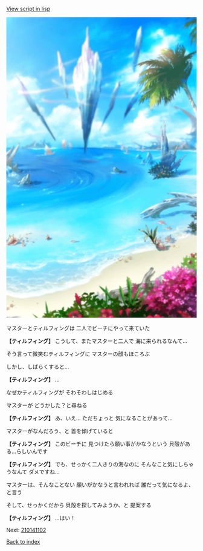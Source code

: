 [View script in lisp](../scripts/210141101.txt)

![sea_beach_day.png](../images/backgrounds/sea_beach_day.png)

マスターとティルフィングは
二人でビーチにやって来ていた

**【ティルフィング】**
こうして、またマスターと二人で
海に来られるなんて…

そう言って微笑むティルフィングに
マスターの顔もほころぶ

しかし、しばらくすると…

**【ティルフィング】**
…

なぜかティルフィングが
そわそわしはじめる

マスターが
どうかした？と尋ねる

**【ティルフィング】**
あ、いえ…
ただちょっと
気になることがあって…

マスターがなんだろう、と
首を傾げていると

**【ティルフィング】**
このビーチに
見つけたら願い事がかなうという
貝殻がある…らしいんです

**【ティルフィング】**
でも、せっかく二人きりの海なのに
そんなこと気にしちゃうなんて
ダメですね…

マスターは、そんなことない
願いがかなうと言われれば
誰だって気になるよ、と言う

そして、せっかくだから
貝殻を探してみようか、と
提案する

**【ティルフィング】**
…はい！


Next: [210141102](210141102.md)

[Back to index](index.md)
